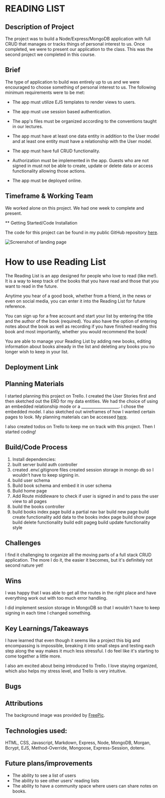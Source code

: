 # READING LIST

## Description of Project

The project was to build a Node/Express/MongoDB application with full CRUD that manages or tracks things of personal interest to us.  Once completed, we were to present our application to the class.  This was the second project we completed in this course.

## Brief

The type of application to build was entirely up to us and we were encouraged to choose something of personal interest to us.  The following minimum requirements were to be met:

* The app must utilize EJS templates to render views to users.

* The app must use session based authentication.

* The app's files must be organized according to the conventions taught in our lectures.

* The app must have at least one data entity in addition to the User model and at least one entity must have a relationship with the User model.  

* The app must have full CRUD functionality.

* Authorization must be implemented in the app.  Guests who are not signed in must not be able to create, update or delete data or access functionality allowing those actions.

* The app must be deployed online.

## Timeframe & Working Team

We worked alone on this project.  We had one week to complete and present.

** Getting Started/Code Installation

The code for this project can be found in my public GitHub repository [here](https://github.com/chaoscgo/reading-list.git).

![Screenshot of landing page]("./wsl.localhost_Ubuntu_home_chaoscgo_code_ga_projects_reading-list_Landing-Page-screenshot.png)


# How to use Reading List

The Reading List is an app designed for people who love to read (like me!).  It is a way to keep track of the books that you have read and those that you want to read in the future.

Anytime you hear of a good book, whether from a friend, in the news or even on social media, you can enter it into the Reading List for future reference.

You can sign up for a free account and start your list by entering the title and the author of the book (required). You also have the option of entering notes about the book as well as recording if you have finished reading this book and most importantly, whether you would recommend the book!

You are able to manage your Reading List by adding new books, editing information about books already in the list and deleting any books you no longer wish to keep in your list.

## Deployment Link



## Planning Materials

I started planning this project on Trello.  I created the User Stories first and then sketched out the ERD for my data entities.  We had the choice of using an embedded relationship mode or a ___________________.  I chose the embedded model.  I also sketched out wireframes of how I wanted certain pages to look.  My planning materials can be accessed [here](https://trello.com/b/6PRrMTHF/reading-list).

I also created todos on Trello to keep me on track with this project.  Then I started coding!

## Build/Code Process

1. Install dependencies:
2. built server
build auth controller
3. created .env/.gitignore files
created session storage in mongo db so I wouldn't have to keep signing in.
4. build user schema
5. Build book schema and embed it in user schema
6. Build home page
7. Add Route middleware to check if user is signed in and to pass the user view to all pages
8. build the books controller
9. build books index page
build a partial nav bar
build new page
build create functionality
add data to the books index page
build show page
build delete functionality
build edit pageg
build update functionality
style


## Challenges

I find it challenging to organize all the moving parts of a full stack CRUD application.  The more I do it, the easier it becomes, but it's definitely not second nature yet!  

## Wins

I was happy that I was able to get all the routes in the right place and have everything work out with too much error handling.

I did implement session storage in MongoDB so that I wouldn't have to keep signing in each time I changed something.

## Key Learnings/Takeaways

I have learned that even though it seems like a project this big and encompassing is impossible, breaking it into small steps and testing each step along the way makes it much less stressful.  I do feel like it's starting to come together a little more.

I also am excited about being introduced to Trello.  I love staying organized, which also helps my stress level, and Trello is very intuitive.

## Bugs

## Attributions

The background image was provided by [FreePic](https://www.freepik.com).

## Technologies used:

HTML, CSS, Javascript, Markdown, Express, Node, MongoDB, Morgan, Bcrypt, EJS, Method-Override, Mongoose, Express-Session, dotenv.

## Future plans/improvements

* The ability to see a list of users
* The ability to see other users' reading lists
* The ability to have a community space where users can share notes on books.
